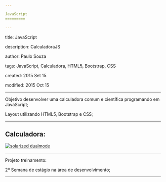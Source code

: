 ```yaml
---

JavaScript
=========

---
```

title: JavaScript

description: CalculadoraJS

author: Paulo Souza

tags: JavaScript, Calculadora, HTML5, Bootstrap, CSS

created:  2015 Set 15

modified: 2015 Oct 15

---

Objetivo desenvolver uma calculadora comum e científica programando em JavaScript;

Layout utilizando HTML5, Bootstrap e CSS;

---

## Calculadora:

[![solarized dualmode](http://oi60.tinypic.com/fwomjq.jpg)](#features)

---

Projeto treinamento:

2º Semana de estágio na área de desenvolvimento;

---
